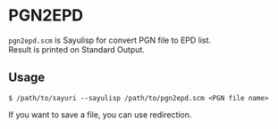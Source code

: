 PGN2EPD
=======

`pgn2epd.scm` is Sayulisp for convert PGN file to EPD list.  
Result is printed on Standard Output.

Usage
-----

`$ /path/to/sayuri --sayulisp /path/to/pgn2epd.scm <PGN file name>`

If you want to save a file, you can use redirection.

